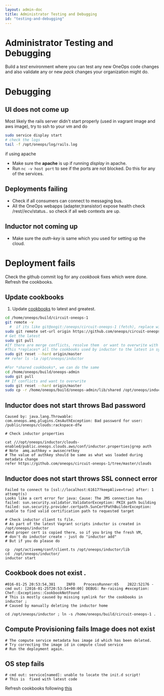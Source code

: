 ```yaml
---
layout: admin-doc
title: Administrator Testing and Debugging
id: "testing-and-debugging"
---
```


# Administrator Testing and Debugging

Build a *test* environment where you can test any new OneOps code changes and also validate any or new *pack* changes 
your organization might do.

# Debugging


## UI does not come up  

Most likely the rails server didn't start properly (used in vagrant image and aws image), try to ssh to your vm and do

~~~ bash
sudo service display start
# check the logs
tail -f /opt/oneops/log/rails.log
~~~  

if using apache

  * Make sure the **apache** is up if running *display* in apache.
  * Run `nc -v host port` to see if the ports are not blocked. Do this for any of the  services.

## Deployments failing
  * Check if all consumers can connect to messaging bus.
  * All the OneOps webapps (adapter,transistor) expose health check /rest/<context>/ecv/status.. so check if all web contexts are up.

## Inductor not coming up
  * Make sure the *auth-key* is same which you used for setting up the cloud.


# Deployment fails

Check the github commit log for any *cookbook* fixes which were done. Refresh the cookbooks.  

## Update cookbooks

1. Update [cookbooks](https://github.com/oneops/circuit-oneops-1/tree/master/components/cookbooks) to latest and greatest.

~~~ bash
cd /home/oneops/build/circuit-oneops-1
git remote -v
  #  if its like git@oogit:/oneops/circuit-oneops-1 (fetch), replace with https
sudo git remote set-url origin https://github.com/oneops/circuit-oneops-1.git  
# Get the latest
sudo git pull
#If there are merge conflicts, resolve them  or want to overwrite with the latest
#This *replaces* all the cookbooks used by inductor to the latest in sync with github
sudo git reset --hard origin/master
## refer ls -la /opt/oneops/inductor

#For *shared cookbooks*, we can do the same
cd /home/oneops/build/oneops-admin
sudo git pull
## If conflicts and want to overwrite
sudo git reset --hard origin/master
sudo cp -r /home/oneops/build/oneops-admin/lib/shared /opt/oneops/inductor
~~~

## Inductor does not start throws Bad password

~~~
Caused by: java.lang.Throwable: com.oneops.amq.plugins.CmsAuthException: Bad password for user: /public/oneops/clouds:rackspace-dfw

# Check inductor properties

cat ///opt/oneops/inductor/clouds-enabled/public.oneops.clouds.aws/conf/inductor.properties|grep auth
# Note  amq.authkey = awssecretkey
# The value of authkey should be same as what was loaded during metadata change
refer https://github.com/oneops/circuit-oneops-1/tree/master/clouds
~~~

## Inductor does not start throws SSL connect error

~~~
Failed to connect to [ssl://localhost:61617?keepAlive=true] after: 1 attempt(s)
Looks like a cert error for java: Cause: The JMS connection has failed: sun.security.validator.ValidatorException: PKIX path building failed: sun.security.provider.certpath.SunCertPathBuilderException: unable to find valid certification path to requested target

# Check inductor client ts file.
# As part of the latest Vagrant scripts inductor is created in /opt/oneops/inductor
#and proper cert is copied there, so if you bring the fresh VM,
# don't do inductor create - just do "inductor add"
# But if you do please do

cp  /opt/activemq/conf/client.ts /opt/oneops/inductor/lib
cd  /opt/oneops/inductor/
inductor start
~~~

## Cookbook does not exist .

~~~
#016-01-25 20:53:54,381     INFO    ProcessRunner:65    2822:52176 - cmd out: [2016-01-25T20:53:54+00:00] DEBUG: Re-raising #exception: Chef::Exceptions::CookbookNotFound
# This is mostly caused by missing symlink for the cookbooks in inductor ;
# Caused by manually deleting the inductor home

cd /opt/oneops/inductor ; ln -s /home/oneops/build/circuit-oneops-1 .
~~~

## Compute Provisioning fails Image does not exist

~~~
# The compute service metadata has image id which has been deleted.
# Try correcting the image id in compute cloud service
# Run the deployment again.
~~~

## OS step fails

~~~
# cmd out: service[named]: unable to locate the init.d script!
# This is  fixed with latest code
~~~

Refresh cookbooks following [this](#update-cookbooks)

